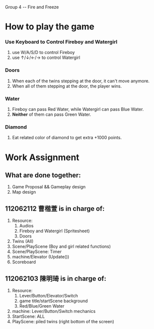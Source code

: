 Group 4 -- Fire and Freeze
# How to play the game
### Use Keyboard to Control Fireboy and Watergirl
1. use W/A/S/D to control Fireboy
2. use ↑/↓/←/→ to control Watergirl
### Doors
1. When each of the twins stepping at the door, it can't move anymore.
2. When all of them stepping at the door, the player wins.
### Water
1. Fireboy can pass Red Water, while Watergirl can pass Blue Water.
2. **Neither** of them can pass Green Water.
### Diamond
1. Eat related color of diamond to get extra +1000 points.

# Work Assignment
## What are done together:
1. Game Proposal && Gameplay design
2. Map design

## 112062112 曹楷萱 is in charge of:

1. Resource:
    1. Audios
    2. Fireboy and Watergirl (Spritesheet)
    3. Doors
2. Twins (All)
3. Scene/PlayScene (Boy and girl related functions)
4. Scene/PlayScene: Timer
5. machine/Elevator (Update())
6. Scoreboard
   
## 112062103 陳明琦 is in charge of:
1. Resource:
   1. Lever/Button/Elevator/Switch
   2. game title/startScene background
   3. Red/Blue/Green Water
2. machine: Lever/Button/Switch mechanics
3. StartScene: ALL
4. PlayScene: piled twins (right bottom of the screen)
